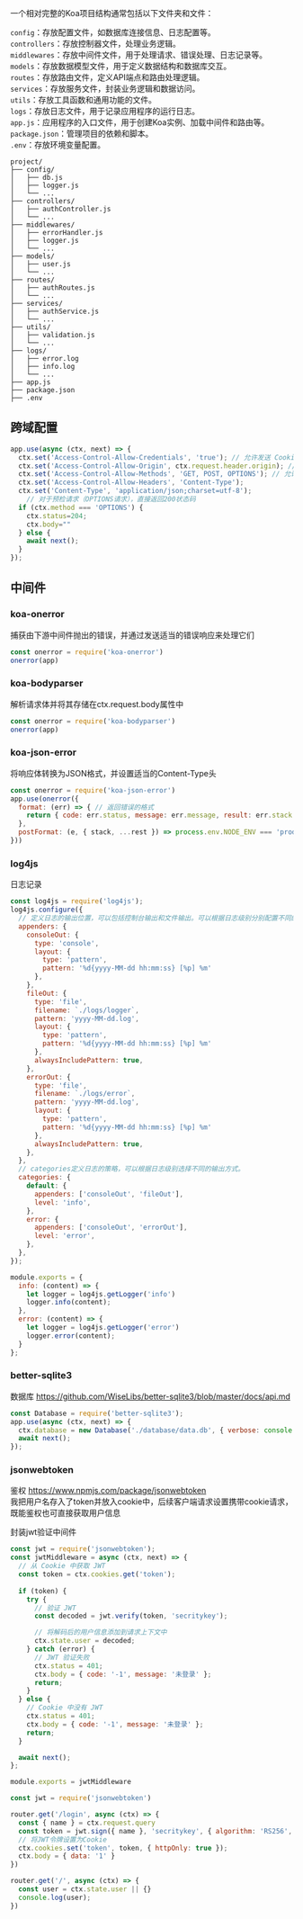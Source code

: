 一个相对完整的Koa项目结构通常包括以下文件夹和文件：

`config`：存放配置文件，如数据库连接信息、日志配置等。  
`controllers`：存放控制器文件，处理业务逻辑。  
`middlewares`：存放中间件文件，用于处理请求、错误处理、日志记录等。  
`models`：存放数据模型文件，用于定义数据结构和数据库交互。  
`routes`：存放路由文件，定义API端点和路由处理逻辑。  
`services`：存放服务文件，封装业务逻辑和数据访问。  
`utils`：存放工具函数和通用功能的文件。  
`logs`：存放日志文件，用于记录应用程序的运行日志。  
`app.js`：应用程序的入口文件，用于创建Koa实例、加载中间件和路由等。  
`package.json`：管理项目的依赖和脚本。  
`.env`：存放环境变量配置。  

```
project/
├── config/
│   ├── db.js
│   ├── logger.js
│   └── ...
├── controllers/
│   ├── authController.js
│   └── ...
├── middlewares/
│   ├── errorHandler.js
│   ├── logger.js
│   └── ...
├── models/
│   ├── user.js
│   └── ...
├── routes/
│   ├── authRoutes.js
│   └── ...
├── services/
│   ├── authService.js
│   └── ...
├── utils/
│   ├── validation.js
│   └── ...
├── logs/
│   ├── error.log
│   ├── info.log
│   └── ...
├── app.js
├── package.json
├── .env
```

## 跨域配置
```javascript
app.use(async (ctx, next) => {
  ctx.set('Access-Control-Allow-Credentials', 'true'); // 允许发送 Cookie
  ctx.set('Access-Control-Allow-Origin', ctx.request.header.origin); // 允许发送 Cookie
  ctx.set('Access-Control-Allow-Methods', 'GET, POST, OPTIONS'); // 允许的请求方法
  ctx.set('Access-Control-Allow-Headers', 'Content-Type');
  ctx.set('Content-Type', 'application/json;charset=utf-8');
    // 对于预检请求（OPTIONS请求），直接返回200状态码
  if (ctx.method === 'OPTIONS') {
    ctx.status=204;
    ctx.body=""
  } else {
    await next();
  }
});
```

## 中间件

### koa-onerror
捕获由下游中间件抛出的错误，并通过发送适当的错误响应来处理它们
```javascript
const onerror = require('koa-onerror')
onerror(app)
```

### koa-bodyparser
解析请求体并将其存储在ctx.request.body属性中
```javascript
const onerror = require('koa-bodyparser')
onerror(app)
```

### koa-json-error
将响应体转换为JSON格式，并设置适当的Content-Type头
```javascript
const onerror = require('koa-json-error')
app.use(onerror({
  format: (err) => { // 返回错误的格式
    return { code: err.status, message: err.message, result: err.stack }
  },
  postFormat: (e, { stack, ...rest }) => process.env.NODE_ENV === 'production' ? rest : { stack, ...rest },
}))
```

### log4js
日志记录
```javascript
const log4js = require('log4js');
log4js.configure({
  // 定义日志的输出位置，可以包括控制台输出和文件输出。可以根据日志级别分别配置不同的文件输出
  appenders: {
    consoleOut: {
      type: 'console',
      layout: {
        type: 'pattern',
        pattern: '%d{yyyy-MM-dd hh:mm:ss} [%p] %m'
      },
    },
    fileOut: {
      type: 'file',
      filename: `./logs/logger`,
      pattern: 'yyyy-MM-dd.log',
      layout: {
        type: 'pattern',
        pattern: '%d{yyyy-MM-dd hh:mm:ss} [%p] %m'
      },
      alwaysIncludePattern: true,
    },
    errorOut: {
      type: 'file',
      filename: `./logs/error`,
      pattern: 'yyyy-MM-dd.log',
      layout: {
        type: 'pattern',
        pattern: '%d{yyyy-MM-dd hh:mm:ss} [%p] %m'
      },
      alwaysIncludePattern: true,
    },
  },
  // categories定义日志的策略，可以根据日志级别选择不同的输出方式。
  categories: {
    default: {
      appenders: ['consoleOut', 'fileOut'],
      level: 'info',
    },
    error: {
      appenders: ['consoleOut', 'errorOut'],
      level: 'error',
    },
  },
});

module.exports = {
  info: (content) => {
    let logger = log4js.getLogger('info')
    logger.info(content);
  },
  error: (content) => {
    let logger = log4js.getLogger('error')
    logger.error(content);
  }
};
```

### better-sqlite3
数据库 https://github.com/WiseLibs/better-sqlite3/blob/master/docs/api.md
```javascript
const Database = require('better-sqlite3');
app.use(async (ctx, next) => {
  ctx.database = new Database('./database/data.db', { verbose: console.log }); // 将db挂在ctx上下文对象的database属性上
  await next();
});
```

### jsonwebtoken
鉴权 https://www.npmjs.com/package/jsonwebtoken  
我把用户名存入了token并放入cookie中，后续客户端请求设置携带cookie请求，既能鉴权也可直接获取用户信息

封装jwt验证中间件
```javascript
const jwt = require('jsonwebtoken');
const jwtMiddleware = async (ctx, next) => {
  // 从 Cookie 中获取 JWT
  const token = ctx.cookies.get('token');
  
  if (token) {
    try {
      // 验证 JWT
      const decoded = jwt.verify(token, 'secritykey');

      // 将解码后的用户信息添加到请求上下文中
      ctx.state.user = decoded;
    } catch (error) {
      // JWT 验证失败
      ctx.status = 401;
      ctx.body = { code: '-1', message: '未登录' };
      return;
    }
  } else {
    // Cookie 中没有 JWT
    ctx.status = 401;
    ctx.body = { code: '-1', message: '未登录' };
    return;
  }

  await next();
};

module.exports = jwtMiddleware
```

```javascript
const jwt = require('jsonwebtoken')

router.get('/login', async (ctx) => {
  const { name } = ctx.request.query
  const token = jwt.sign({ name }, 'secritykey', { algorithm: 'RS256', expiresIn: '1h' }); // 生成JWT令牌，有效期为1小时
  // 将JWT令牌设置为Cookie
  ctx.cookies.set('token', token, { httpOnly: true });
  ctx.body = { data: '1' }
})

router.get('/', async (ctx) => {
  const user = ctx.state.user || {}
  console.log(user);
})
```
